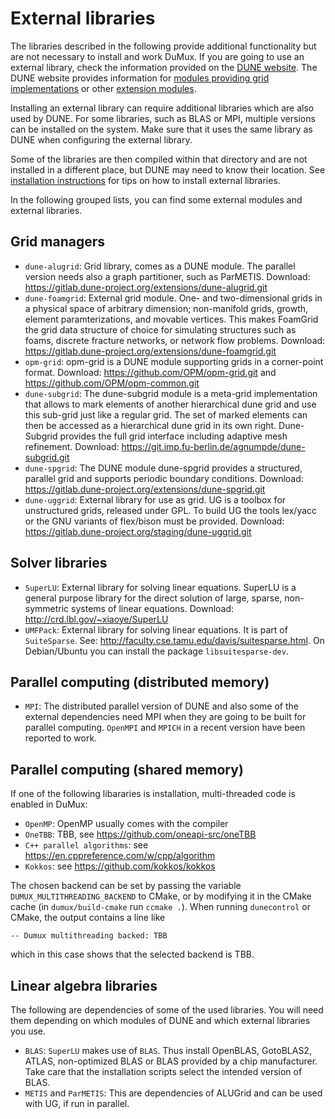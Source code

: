 # External libraries

The libraries described in the following provide additional functionality
but are not necessary to install and work DuMux. If you are going to use an external library,
check the information provided on the [DUNE website](https://www.dune-project.org/doc/external-libraries/).
The DUNE website provides information for [modules providing grid implementations](https://www.dune-project.org/groups/grid/)
or other [extension modules](https://www.dune-project.org/groups/extension/).

Installing an external library can require additional libraries which are also used by DUNE.
For some libraries, such as BLAS or MPI, multiple versions can be installed on the system.
Make sure that it uses the same library as DUNE when configuring the external library.

Some of the libraries are then compiled within that directory and are not installed in a different place,
but DUNE may need to know their location. See [installation instructions](#install-external-dependencies-via-script)
for tips on how to install external libraries.

In the following grouped lists, you can find some external modules and external libraries.

## Grid managers

* `dune-alugrid`: Grid library, comes as a DUNE module. The parallel version needs also a graph partitioner, such as ParMETIS.
Download: https://gitlab.dune-project.org/extensions/dune-alugrid.git
* `dune-foamgrid`: External grid module. One- and two-dimensional grids in a physical space of arbitrary dimension; non-manifold grids, growth, element paramterizations, and movable vertices. This makes FoamGrid the grid data structure of choice for simulating structures such as foams, discrete fracture networks, or network flow problems. Download: https://gitlab.dune-project.org/extensions/dune-foamgrid.git
* `opm-grid`: opm-grid is a DUNE module supporting grids in a corner-point format. Download: https://github.com/OPM/opm-grid.git and https://github.com/OPM/opm-common.git
* `dune-subgrid`: The dune-subgrid module is a meta-grid implementation that allows to mark elements of another hierarchical dune grid and use this sub-grid just like a regular grid. The set of marked elements can then be accessed as a hierarchical dune grid in its own right. Dune-Subgrid provides the full grid interface including adaptive mesh refinement. Download: https://git.imp.fu-berlin.de/agnumpde/dune-subgrid.git
* `dune-spgrid`: The DUNE module dune-spgrid provides a structured, parallel grid and supports periodic boundary conditions.
Download: https://gitlab.dune-project.org/extensions/dune-spgrid.git
* `dune-uggrid`: External library for use as grid. UG is a toolbox for unstructured grids, released under GPL. To build UG the tools lex/yacc or the GNU variants of flex/bison must be provided. Download: https://gitlab.dune-project.org/staging/dune-uggrid.git

## Solver libraries

* `SuperLU`: External library for solving linear equations. SuperLU is a general purpose library for the direct solution of large, sparse, non-symmetric systems of linear equations. Download: http://crd.lbl.gov/~xiaoye/SuperLU
* `UMFPack`: External library for solving linear equations. It is part of `SuiteSparse`. See: http://faculty.cse.tamu.edu/davis/suitesparse.html. On Debian/Ubuntu you can install the package `libsuitesparse-dev`.

## Parallel computing (distributed memory)

* `MPI`: The distributed parallel version of DUNE and also some of the external dependencies need MPI when they are going to be built for parallel computing. `OpenMPI` and `MPICH` in a recent version have been reported to work.

## Parallel computing (shared memory)

If one of the following libararies is installation, multi-threaded code is enabled in DuMux:

* `OpenMP`: OpenMP usually comes with the compiler
* `OneTBB`: TBB, see https://github.com/oneapi-src/oneTBB
* `C++ parallel algorithms`: see https://en.cppreference.com/w/cpp/algorithm
* `Kokkos`: see https://github.com/kokkos/kokkos

The chosen backend can be set by passing the variable `DUMUX_MULTITHREADING_BACKEND` to CMake,
or by modifying it in the CMake cache (in `dumux/build-cmake` run `ccmake .`).
When running `dunecontrol` or CMake, the output contains a line like

```
-- Dumux multithreading backed: TBB
```

which in this case shows that the selected backend is TBB.

## Linear algebra libraries

The following are dependencies of some of the used libraries. You will need them depending on which modules of DUNE and which external libraries you use.
* `BLAS`: `SuperLU` makes use of `BLAS`. Thus install OpenBLAS, GotoBLAS2, ATLAS, non-optimized BLAS or BLAS provided by a chip manufacturer.
Take care that the installation scripts select the intended version of BLAS.
* `METIS` and `ParMETIS`: This are dependencies of ALUGrid and can be used with UG, if run in parallel.
